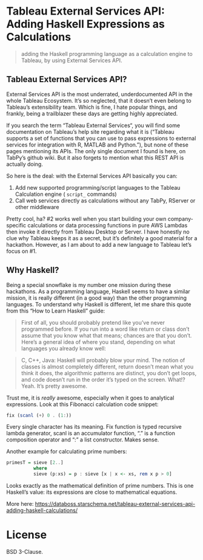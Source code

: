 # Tableau External Services API: Adding Haskell Expressions as Calculations

> adding the Haskell programming language as a calculation engine to Tableau, by using External Services API.


## Tableau External Services API?

External Services API is the most underrated, underdocumented API in the whole Tableau Ecosystem. It’s so neglected, that it doesn’t even belong to Tableau’s extensibility team.  Which is fine, I hate popular things, and frankly, being a trailblazer these days are getting highly appreciated.

If you search the term “Tableau External Services“, you will find some documentation on Tableau’s help site regarding what it is (“Tableau supports a set of functions that you can use to pass expressions to external services for integration with R, MATLAB and Python.”), but none of these pages mentioning its APIs. The only single document I found is here, on TabPy’s github wiki. But it also forgets to mention what this REST API is actually doing.

So here is the deal: with the External Services API basically you can:

 1. Add new supported programming/script languages to the Tableau Calculation engine ( `script_` commands)
 2. Call web services directly as calculations without any TabPy, RServer or other middleware
 
Pretty cool, ha? #2 works well when you start building your own company-specific calculations or data processing functions in pure AWS Lambdas then invoke it directly from Tableau Desktop or Server. I have honestly no clue why Tableau keeps it as a secret, but it’s definitely a good material for a hackathon. However, as I am about to add a new language to Tableau let’s focus on #1.

## Why Haskell?

Being a special snowflake is my number one mission during these hackathons. As a programming language, Haskell seems to have a similar mission, it is really different (in a good way) than the other programming languages. To understand why Haskell is different, let me share this quote from this “How to Learn Haskell” guide:

> First of all, you should probably pretend like you’ve never programmed before. If you run into a word like return or class don’t assume that you know what that means; chances are that you don’t. Here’s a general idea of where you stand, depending on what languages you already know well:

> C, C++, Java: Haskell will probably blow your mind. The notion of classes is almost completely different, return doesn’t mean what you think it does, the algorithmic patterns are distinct, you don’t get loops, and code doesn’t run in the order it’s typed on the screen. What!? Yeah. It’s pretty awesome.

Trust me, it is *really* awesome, especially when it goes to analytical expressions. Look at this Fibonacci calculation code snippet:

```haskell
fix (scanl (+) 0 . (1:))
```

Every single character has its meaning. Fix function is typed recursive lambda generator, scanl  is an accumulator function, “.” is a function composition operator and “:” a list constructor. Makes sense.

Another example for calculating prime numbers:

```haskell
primesT = sieve [2..]
          where
          sieve (p:xs) = p : sieve [x | x <- xs, rem x p > 0]
```

Looks exactly as the mathematical definition of prime numbers. This is one Haskell’s value: its expressions are close to mathematical equations.

More here: https://databoss.starschema.net/tableau-external-services-api-adding-haskell-calculations/

# License

BSD 3-Clause.
